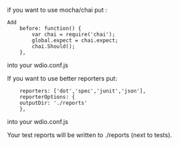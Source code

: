 if you want to use mocha/chai put :
```
Add 
    before: function() {
        var chai = require('chai');
        global.expect = chai.expect;
        chai.Should();
    },
```
into your wdio.conf.js 


If you want to use better reporters put:
```
    reporters: ['dot','spec','junit','json'],
    reporterOptions: {
    outputDir: './reports'
    },
```
into your wdio.conf.js 

Your test reports will be written to ./reports (next to tests). 
